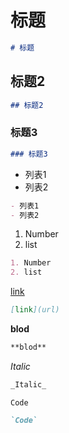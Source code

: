 # 标题
```markdown
# 标题
```
##  标题2
```markdown
## 标题2
```
### 标题3
```markdown
### 标题3
```
- 列表1
- 列表2
```markdown
- 列表1
- 列表2
```
1. Number
2. list
```markdown
1. Number
2. list
```
[link](www.baidu.com)
```markdown
[link](url)
```
**blod**
```markdown
**blod**
```
_Italic_
```markdown
_Italic_
```
`Code`
```markdown
`Code`
```
